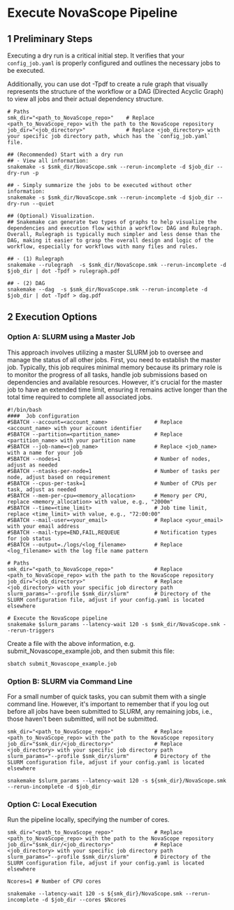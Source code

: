 
# Execute NovaScope Pipeline

## 1 Preliminary Steps 

Executing a dry run is a critical initial step. It verifies that your `config_job.yaml` is properly configured and outlines the necessary jobs to be executed. 

Additionally, you can use dot -Tpdf to create a rule graph that visually represents the structure of the workflow or a DAG (Directed Acyclic Graph) to view all jobs and their actual dependency structure. 
```
# Paths
smk_dir="<path_to_NovaScope_repo>"    # Replace <path_to_NovaScope_repo> with the path to the NovaScope repository
job_dir="<job_directory>"             # Replace <job_directory> with your specific job directory path, which has the `config_job.yaml` file.

## (Recommended) Start with a dry run
## - View all information:
snakemake -s $smk_dir/NovaScope.smk --rerun-incomplete -d $job_dir --dry-run -p

## - Simply summarize the jobs to be executed without other information:
snakemake -s $smk_dir/NovaScope.smk --rerun-incomplete -d $job_dir --dry-run --quiet

## (Optional) Visualization.
## Snakemake can generate two types of graphs to help visualize the dependencies and execution flow within a workflow: DAG and Rulegraph. Overall, Rulegraph is typically much simpler and less dense than the DAG, making it easier to grasp the overall design and logic of the workflow, especially for workflows with many files and rules.

## - (1) Rulegraph
snakemake --rulegraph  -s $smk_dir/NovaScope.smk --rerun-incomplete -d $job_dir | dot -Tpdf > rulegraph.pdf

## - (2) DAG
snakemake --dag  -s $smk_dir/NovaScope.smk --rerun-incomplete -d $job_dir | dot -Tpdf > dag.pdf
```

## 2 Execution Options

### Option A: SLURM using a Master Job
This approach involves utilizing a master SLURM job to oversee and manage the status of all other jobs. First, you need to establish the master job. Typically, this job requires minimal memory because its primary role is to monitor the progress of all tasks, handle job submissions based on dependencies and available resources. However, it's crucial for the master job to have an extended time limit, ensuring it remains active longer than the total time required to complete all associated jobs.

```
#!/bin/bash
####  Job configuration
#SBATCH --account=<account_name>               # Replace <account_name> with your account identifier
#SBATCH --partition=<partition_name>           # Replace <partition_name> with your partition name
#SBATCH --job-name=<job_name>                  # Replace <job_name> with a name for your job
#SBATCH --nodes=1                              # Number of nodes, adjust as needed
#SBATCH --ntasks-per-node=1                    # Number of tasks per node, adjust based on requirement
#SBATCH --cpus-per-task=1                      # Number of CPUs per task, adjust as needed
#SBATCH --mem-per-cpu=<memory_allocation>      # Memory per CPU, replace <memory_allocation> with value, e.g., "2000m"
#SBATCH --time=<time_limit>                    # Job time limit, replace <time_limit> with value, e.g., "72:00:00"
#SBATCH --mail-user=<your_email>               # Replace <your_email> with your email address
#SBATCH --mail-type=END,FAIL,REQUEUE           # Notification types for job status
#SBATCH --output=./logs/<log_filename>         # Replace <log_filename> with the log file name pattern

# Paths
smk_dir="<path_to_NovaScope_repo>"             # Replace <path_to_NovaScope_repo> with the path to the NovaScope repository
job_dir="<job_directory>"                      # Replace <job_directory> with your specific job directory path
slurm_params="--profile $smk_dir/slurm"        # Directory of the SLURM configuration file, adjust if your config.yaml is located elsewhere

# Execute the NovaScope pipeline
snakemake $slurm_params --latency-wait 120 -s $smk_dir/NovaScope.smk --rerun-triggers
```

Create a file with the above information, e.g. submit_Novascope_example.job, and then submit this file:

```
sbatch submit_Novascope_example.job
```

### Option B: SLURM via Command Line


For a small number of quick tasks, you can submit them with a single command line. However, it's important to remember that if you log out before all jobs have been submitted to SLURM, any remaining jobs, i.e., those haven't been submitted, will not be submitted.

```
smk_dir="<path_to_NovaScope_repo>"             # Replace <path_to_NovaScope_repo> with the path to the NovaScope repository
job_dir="$smk_dir/<job_directory>"             # Replace <job_directory> with your specific job directory path
slurm_params="--profile $smk_dir/slurm"        # Directory of the SLURM configuration file, adjust if your config.yaml is located elsewhere

snakemake $slurm_params --latency-wait 120 -s ${smk_dir}/NovaScope.smk --rerun-incomplete -d $job_dir
```

### Option C: Local Execution
Run the pipeline locally, specifying the number of cores.

```
smk_dir="<path_to_NovaScope_repo>"             # Replace <path_to_NovaScope_repo> with the path to the NovaScope repository
job_dir="$smk_dir/<job_directory>"             # Replace <job_directory> with your specific job directory path
slurm_params="--profile $smk_dir/slurm"        # Directory of the SLURM configuration file, adjust if your config.yaml is located elsewhere

Ncores=1 # Number of CPU cores

snakemake --latency-wait 120 -s ${smk_dir}/NovaScope.smk --rerun-incomplete -d $job_dir --cores $Ncores
```
